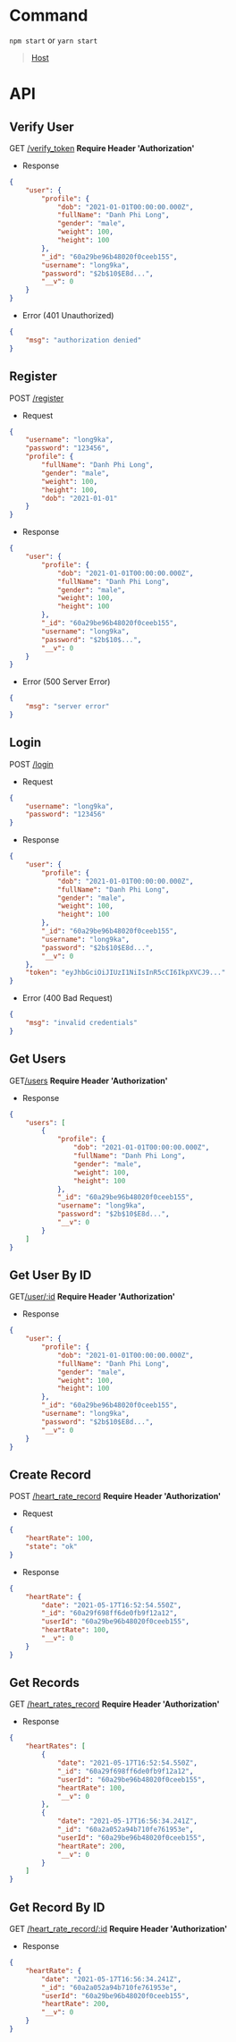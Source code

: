 # Command
```npm start``` or ```yarn start```
>[Host](https://heart-rate-monitor-api.herokuapp.com) 
# API
## Verify User
GET [/verify_token]()
**Require Header 'Authorization'**
* Response
```json
{
    "user": {
        "profile": {
            "dob": "2021-01-01T00:00:00.000Z",
            "fullName": "Danh Phi Long",
            "gender": "male",
            "weight": 100,
            "height": 100
        },
        "_id": "60a29be96b48020f0ceeb155",
        "username": "long9ka",
        "password": "$2b$10$E8d...",
        "__v": 0
    }
}
```
* Error (401 Unauthorized)
```json
{
    "msg": "authorization denied"
}
```
## Register
POST [/register]()
* Request
```json
{
	"username": "long9ka",
	"password": "123456",
	"profile": {
		"fullName": "Danh Phi Long",
		"gender": "male",
		"weight": 100,
		"height": 100,
		"dob": "2021-01-01"
	}
}
```
* Response
```json
{
    "user": {
        "profile": {
            "dob": "2021-01-01T00:00:00.000Z",
            "fullName": "Danh Phi Long",
            "gender": "male",
            "weight": 100,
            "height": 100
        },
        "_id": "60a29be96b48020f0ceeb155",
        "username": "long9ka",
        "password": "$2b$10$...",
        "__v": 0
    }
}
```
* Error (500 Server Error)
```json
{
    "msg": "server error"
}
```
## Login
POST [/login]()
* Request
```json
{
	"username": "long9ka",
	"password": "123456"
}
```
* Response
```json
{
    "user": {
        "profile": {
            "dob": "2021-01-01T00:00:00.000Z",
            "fullName": "Danh Phi Long",
            "gender": "male",
            "weight": 100,
            "height": 100
        },
        "_id": "60a29be96b48020f0ceeb155",
        "username": "long9ka",
        "password": "$2b$10$E8d...",
        "__v": 0
    },
    "token": "eyJhbGciOiJIUzI1NiIsInR5cCI6IkpXVCJ9..."
}
```
* Error (400 Bad Request)
```json
{
    "msg": "invalid credentials"
}
```
## Get Users
GET[/users]()
**Require Header 'Authorization'**
* Response
```json
{
    "users": [
        {
            "profile": {
                "dob": "2021-01-01T00:00:00.000Z",
                "fullName": "Danh Phi Long",
                "gender": "male",
                "weight": 100,
                "height": 100
            },
            "_id": "60a29be96b48020f0ceeb155",
            "username": "long9ka",
            "password": "$2b$10$E8d...",
            "__v": 0
        }
    ]
}
```
## Get User By ID
GET[/user/:id]()
**Require Header 'Authorization'**
* Response
```json
{
    "user": {
        "profile": {
            "dob": "2021-01-01T00:00:00.000Z",
            "fullName": "Danh Phi Long",
            "gender": "male",
            "weight": 100,
            "height": 100
        },
        "_id": "60a29be96b48020f0ceeb155",
        "username": "long9ka",
        "password": "$2b$10$E8d...",
        "__v": 0
    }
}
```
## Create Record
POST [/heart_rate_record]()
**Require Header 'Authorization'**
* Request
```json
{
	"heartRate": 100,
	"state": "ok"
}
```
* Response
```json
{
    "heartRate": {
        "date": "2021-05-17T16:52:54.550Z",
        "_id": "60a29f698ff6de0fb9f12a12",
        "userId": "60a29be96b48020f0ceeb155",
        "heartRate": 100,
        "__v": 0
    }
}
```
## Get Records
GET [/heart_rates_record]()
**Require Header 'Authorization'**
* Response
```json
{
    "heartRates": [
        {
            "date": "2021-05-17T16:52:54.550Z",
            "_id": "60a29f698ff6de0fb9f12a12",
            "userId": "60a29be96b48020f0ceeb155",
            "heartRate": 100,
            "__v": 0
        },
        {
            "date": "2021-05-17T16:56:34.241Z",
            "_id": "60a2a052a94b710fe761953e",
            "userId": "60a29be96b48020f0ceeb155",
            "heartRate": 200,
            "__v": 0
        }
    ]
}
```
## Get Record By ID
GET [/heart_rate_record/:id]()
**Require Header 'Authorization'**
* Response
```json
{
    "heartRate": {
        "date": "2021-05-17T16:56:34.241Z",
        "_id": "60a2a052a94b710fe761953e",
        "userId": "60a29be96b48020f0ceeb155",
        "heartRate": 200,
        "__v": 0
    }
}
```